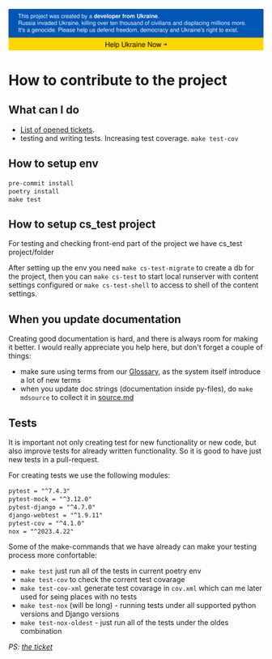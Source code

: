 [![Stand With Ukraine](https://raw.githubusercontent.com/vshymanskyy/StandWithUkraine/main/banner-direct-single.svg)](https://stand-with-ukraine.pp.ua)

# How to contribute to the project

## What can I do

* [List of opened tickets](https://github.com/occipital/django-content-settings/issues).
* testing and writing tests. Increasing test coverage. `make test-cov`

## How to setup env

```
pre-commit install
poetry install
make test

```

## How to setup cs_test project

For testing and checking front-end part of the project we have cs_test project/folder

After setting up the env you need `make cs-test-migrate` to create a db for the project, then you can `make cs-test` to start local runserver with content settings configured or `make cs-test-shell` to access to shell of the content settings.

## When you update documentation

Creating good documentation is hard, and there is always room for making it better. I would really appreciate you help here, but don't forget a couple of things:

* make sure using terms from our [Glossary](glossary.md), as the system itself introduce a lot of new terms
* when you update doc strings (documentation inside py-files), do `make mdsource` to collect it in [source.md](source.md)

## Tests

It is important not only creating test for new functionality or new code, but also improve tests for already written functionality. So it is good to have just new tests in a pull-request.

For creating tests we use the following modules:

```
pytest = "^7.4.3"
pytest-mock = "^3.12.0"
pytest-django = "^4.7.0"
django-webtest = "^1.9.11"
pytest-cov = "^4.1.0"
nox = "^2023.4.22"
```

Some of the make-commands that we have already can make your testing process more confortable:

* `make test` just run all of the tests in current poetry env
* `make test-cov` to check the corrent test covarage
* `make test-cov-xml` generate test covarage in `cov.xml` which can me later used for seing places with no tests
* `make test-nox` (will be long) - running tests under all supported python versions and Django versions
* `make test-nox-oldest` - just run all of the tests under the oldes combination


_PS: [the ticket](https://github.com/occipital/django-content-settings/issues/5)_